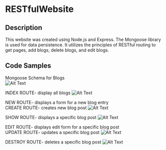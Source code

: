 # RESTfulWebsite
## Description 
This website was created using Node.js and Express. The Mongoose library is used for data persistence. It utilizes the principles of 
RESTful routing to get pages, add blogs, delete blogs, and edit blogs.

## Code Samples
Mongoose Schema for Blogs  
![Alt Text]()

INDEX ROUTE- display all blogs
![Alt Text]()

NEW ROUTE- displays a form for a new blog entry  
CREATE ROUTE- creates new blog post
![Alt Text]()

SHOW ROUTE- displays a specific blog post
![Alt Text]()

EDIT ROUTE- displays edit form for a specific blog post  
UPDATE ROUTE- updates a specific blog post
![Alt Text]()

DESTROY ROUTE- deletes a specific blog post
![Alt Text]()
